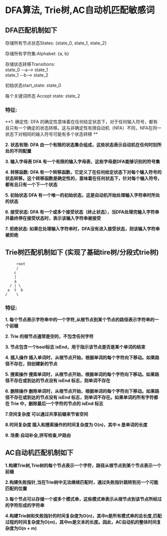 # DFA算法, Trie树,AC自动机匹配敏感词

## **DFA匹配机制如下**

存储所有节点状态States: {state_0, state_1, state_2}<br>

存储所有字符集:Alphabet: {a, b}<br>

存储状态转移Transitions:<br>
state_0 --a--> state_1<br>
state_1 --b--> state_2<br>

初始状态start_state: state_0<br>

每个关键词终态 Accept state: state_2<br>

### 特征:

**1. 确定性:
DFA 的确定性意味着在任何给定状态下，对于任何输入符号，都有且只有一个确定的状态转移。这与非确定性有限自动机（NFA）不同，NFA在同一状态下对相同的输入符号可能有多个状态转移
**

**2. 状态有限:
DFA 由一个有限的状态集合组成，这些状态表示自动机在任何时刻所处的不同配置**

**3. 输入字母表
DFA 有一个有限的输入字母表，这些字母是DFA能够识别的符号集**

**4. 转移函数:
DFA 有一个转移函数，它定义了在任何给定状态下对每个输入符号的状态转移。这个转移函数是确定性的，意味着在任何状态下，针对每个输入符号，都有且只有一个下一个状态**

**5. 初始状态
DFA 有一个唯一的初始状态，这是自动机开始处理输入字符串时所处的状态**

**6. 接受状态:
DFA 有一个或多个接受状态（终止状态），当DFA处理完输入字符串并最终停在接受状态时，表示该输入字符串被接受**

**7. 拒绝状态:
如果在处理输入字符串时，DFA没有进入接受状态，则该输入字符串被拒绝**

## **Trie树匹配机制如下** (实现了基础tire树/分段式trie树)

         root
         /  
        c
        |
        a
      / | \
     a  t  b
    /    \  



### 特征:

**1. 每个节点表示字符串中的一个字符,从根节点到某个节点的路径表示字符串的一个前缀**

**2. Trie 的根节点通常是空的，不包含任何字符**

**3. 节点包含一个bool标志 isEnd，用于指示该节点是否是某个单词的结束**

**4. 插入操作 插入单词时，从根节点开始，根据单词的每个字符向下移动。如果路径不存在，则创建新的节点**

**5. 搜索操作 搜索单词时，从根节点开始，根据单词的每个字符向下移动。如果路径不存在或到达的节点没有 isEnd 标志，则单词不存在**

**6. 删除操作 删除单词时，从根节点开始，根据单词的每个字符向下移动。如果路径不存在或到达的节点没有 isEnd
标志，则单词不存在。如果单词的所有字符都在 Trie 中，删除最后一个字符的节点的 isEnd 标志**

**7.空间复杂度 可以通过共享前缀来节省空间**

**8.时间复杂度 插入和搜索操作的时间复杂度为 O(n)，其中 n 是单词的长度**

**9. 场景:自动补全,拼写检查,IP路由**

## **AC自动机匹配机制如下**

**1.构建Trie树,Trie树的每个节点表示一个字符，路径从根节点到某个节点表示一个前缀** 

**2.构建失败指针,当在Trie树中无法继续匹配时，通过失败指针跳转到另一个可能匹配的位置**

**3.每个节点可以存储一个或多个模式串，这些模式串表示从根节点到该节点所经过的字符形成的字符串**

**4.构建Trie树和失败指针的时间复杂度为O(n)，其中n是所有模式串的总长度,匹配过程的时间复杂度为O(m)，其中m是文本的长度。因此，AC自动机的整体时间复杂度为O(n + m)**